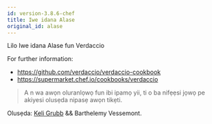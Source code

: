 ```yaml
---
id: version-3.8.6-chef
title: Iwe idana Alase
original_id: alase
---
```


Lilo Iwe idana Alase fun Verdaccio

For further information:

* <https://github.com/verdaccio/verdaccio-cookbook>
* <https://supermarket.chef.io/cookbooks/verdaccio>

> A n wa awọn oluranlọwọ fun ibi ipamọ yii, ti o ba nifẹẹsi jọwọ pe akiyesi olusẹda nipasẹ awọn tikẹti.

Olusẹda: [Keli Grubb](https://github.com/kgrubb) && Barthelemy Vessemont.